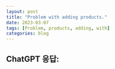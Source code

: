 ```yaml
---
layout: post
title: "Problem with adding products."
date: 2023-03-07
tags: [Problem, products, adding, with]
categories: blog
---
```


## ChatGPT 응답:
> 

